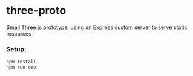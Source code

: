 # three-proto
Small Three.js prototype, using an Express custom server to serve static resources

### Setup:
```bash
npm install
npm run dev
```
